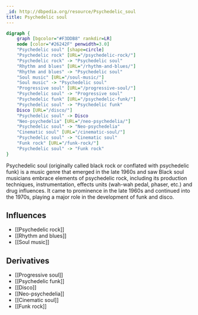 ```yaml
---
_id: http://dbpedia.org/resource/Psychedelic_soul
title: Psychedelic soul
---
```


```dot
digraph {
	graph [bgcolor="#F3DDB8" rankdir=LR]
	node [color="#26242F" penwidth=3.0]
	"Psychedelic soul" [shape=circle]
	"Psychedelic rock" [URL="/psychedelic-rock/"]
	"Psychedelic rock" -> "Psychedelic soul"
	"Rhythm and blues" [URL="/rhythm-and-blues/"]
	"Rhythm and blues" -> "Psychedelic soul"
	"Soul music" [URL="/soul-music/"]
	"Soul music" -> "Psychedelic soul"
	"Progressive soul" [URL="/progressive-soul/"]
	"Psychedelic soul" -> "Progressive soul"
	"Psychedelic funk" [URL="/psychedelic-funk/"]
	"Psychedelic soul" -> "Psychedelic funk"
	Disco [URL="/disco/"]
	"Psychedelic soul" -> Disco
	"Neo-psychedelia" [URL="/neo-psychedelia/"]
	"Psychedelic soul" -> "Neo-psychedelia"
	"Cinematic soul" [URL="/cinematic-soul/"]
	"Psychedelic soul" -> "Cinematic soul"
	"Funk rock" [URL="/funk-rock/"]
	"Psychedelic soul" -> "Funk rock"
}
```

Psychedelic soul (originally called black rock or conflated with psychedelic funk) is a music genre that emerged in the late 1960s and saw Black soul musicians embrace elements of psychedelic rock, including its production techniques, instrumentation, effects units (wah-wah pedal, phaser, etc.) and drug influences. It came to prominence in the late 1960s and continued into the 1970s, playing a major role in the development of funk and disco.

## Influences
- [[Psychedelic rock]]
- [[Rhythm and blues]]
- [[Soul music]]

## Derivatives
- [[Progressive soul]]
- [[Psychedelic funk]]
- [[Disco]]
- [[Neo-psychedelia]]
- [[Cinematic soul]]
- [[Funk rock]]
